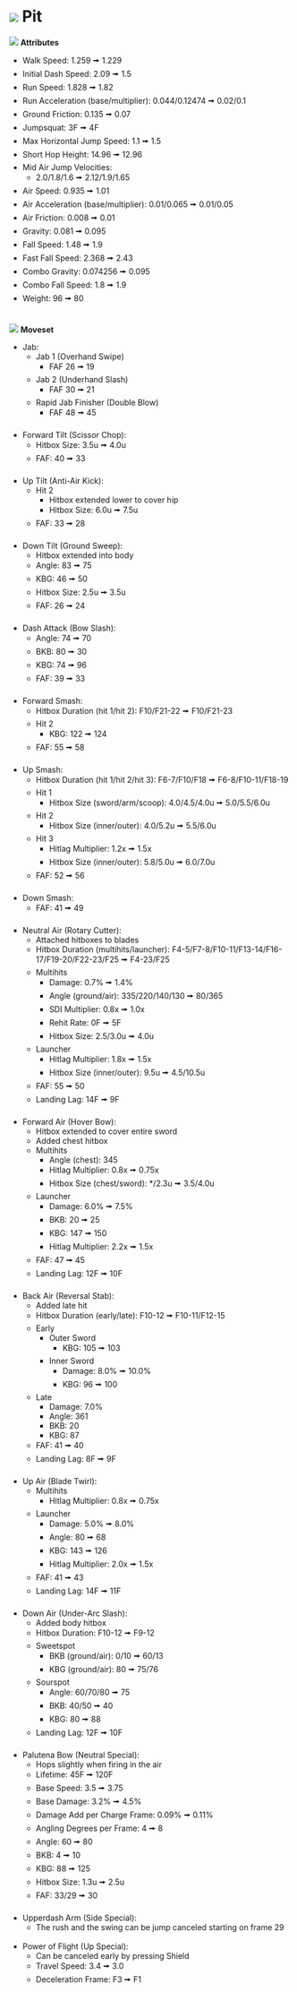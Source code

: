 # ![](../../images/Stock_Pit.png) Pit

<link rel="stylesheet" type="text/css" href="../../style.css">

![](../../images/SmashBall.png) <b>Attributes</b>
  - Walk Speed: 1.259 🠚 1.229
  - Initial Dash Speed: 2.09 🠚 1.5
  - Run Speed: 1.828 🠚 1.82
  - Run Acceleration (base/multiplier): 0.044/0.12474 🠚 0.02/0.1
  - Ground Friction: 0.135 🠚 0.07
  - Jumpsquat: 3F 🠚 4F
  - Max Horizontal Jump Speed: 1.1 🠚 1.5
  - Short Hop Height: 14.96 🠚 12.96
  - Mid Air Jump Velocities:
    - 2.0/1.8/1.6 🠚 2.12/1.9/1.65
  - Air Speed: 0.935 🠚 1.01
  - Air Acceleration (base/multiplier): 0.01/0.065 🠚 0.01/0.05
  - Air Friction: 0.008 🠚 0.01
  - Gravity: 0.081 🠚 0.095
  - Fall Speed: 1.48 🠚 1.9
  - Fast Fall Speed: 2.368 🠚 2.43
  - Combo Gravity: 0.074256 🠚 0.095
  - Combo Fall Speed: 1.8 🠚 1.9
  - Weight: 96 🠚 80
<br><br>

![](../../images/SmashBall.png) <b>Moveset</b>
  - Jab:
    - Jab 1 (Overhand Swipe)
      - FAF <buff>26 🠚 19</buff>
    - Jab 2 (Underhand Slash)
      - FAF <buff>30 🠚 21</buff>
    - Rapid Jab Finisher (Double Blow)
      - FAF <buff>48 🠚 45</buff>
<br><br>
  - Forward Tilt (Scissor Chop):
    - Hitbox Size: <buff>3.5u 🠚 4.0u</buff>
    - FAF: <buff>40 🠚 33</buff>
<br><br>
  - Up Tilt (Anti-Air Kick):
    - Hit 2
      - <buff>Hitbox extended lower to cover hip</buff>
      - Hitbox Size: <buff>6.0u 🠚 7.5u</buff>
    - FAF: <buff>33 🠚 28</buff>
<br><br>
  - Down Tilt (Ground Sweep):
    - <buff>Hitbox extended into body</buff>
    - Angle: <nerf>83 🠚 75</nerf>
    - KBG: <nerf>46 🠚 50</nerf>
    - Hitbox Size: <buff>2.5u 🠚 3.5u</buff>
    - FAF: <buff>26 🠚 24</buff>
<br><br>
  - Dash Attack (Bow Slash):
    - Angle: <nerf>74 🠚 70</nerf>
    - BKB: <rework>80 🠚 30</rework>
    - KBG: <rework>74 🠚 96</rework>
    - FAF: <buff>39 🠚 33</buff>
<br><br>
  - Forward Smash:
    - Hitbox Duration (hit 1/hit 2): <buff>F10/F21-22 🠚 F10/F21-23</buff>
    - Hit 2
      - KBG: <buff>122 🠚 124</buff>
    - FAF: <nerf>55 🠚 58</nerf>
<br><br>
  - Up Smash:
    - Hitbox Duration (hit 1/hit 2/hit 3): <buff>F6-7/F10/F18 🠚 F6-8/F10-11/F18-19</buff>
    - Hit 1
      - Hitbox Size (sword/arm/scoop): <buff>4.0/4.5/4.0u 🠚 5.0/5.5/6.0u</buff>
    - Hit 2
      - Hitbox Size (inner/outer): <buff>4.0/5.2u 🠚 5.5/6.0u</buff>
    - Hit 3
      - Hitlag Multiplier: <adjust>1.2x 🠚 1.5x</adjust>
      - Hitbox Size (inner/outer): <buff>5.8/5.0u 🠚 6.0/7.0u</buff>
    - FAF: <nerf>52 🠚 56</nerf>
<br><br>
  - Down Smash:
    - FAF: <nerf>41 🠚 49</nerf>
<br><br>
  - Neutral Air (Rotary Cutter):
    - <adjust>Attached hitboxes to blades</adjust>
    - Hitbox Duration (multihits/launcher): <buff>F4-5/F7-8/F10-11/F13-14/F16-17/F19-20/F22-23/F25 🠚 F4-23/F25</buff>
    - Multihits
      - Damage: <buff>0.7% 🠚 1.4%</buff>
      - Angle (ground/air): <buff>335/220/140/130 🠚 80/365</buff>
      - SDI Multiplier: <nerf>0.8x 🠚 1.0x</nerf>
      - Rehit Rate: <rework>0F 🠚 5F</rework>
      - Hitbox Size: <buff>2.5/3.0u 🠚 4.0u</buff>
    - Launcher
      - Hitlag Multiplier: <adjust>1.8x 🠚 1.5x</adjust>
      - Hitbox Size (inner/outer): <buff>9.5u 🠚 4.5/10.5u</buff>
    - FAF: <buff>55 🠚 50</buff>
    - Landing Lag: <buff>14F 🠚 9F</buff>
<br><br>
  - Forward Air (Hover Bow):
    - <buff>Hitbox extended to cover entire sword</buff>
    - <buff>Added chest hitbox</buff>
    - Multihits
      - Angle (chest): 345
      - Hitlag Multiplier: <adjust>0.8x 🠚 0.75x</adjust>
      - Hitbox Size (chest/sword): <buff>*/2.3u 🠚 3.5/4.0u</buff>
    - Launcher
      - Damage: <buff>6.0% 🠚 7.5%</buff>
      - BKB: <buff>20 🠚 25</buff>
      - KBG: <buff>147 🠚 150</buff>
      - Hitlag Multiplier: <adjust>2.2x 🠚 1.5x</adjust>
    - FAF: <buff>47 🠚 45</buff>
    - Landing Lag: <buff>12F 🠚 10F</buff>
<br><br>
  - Back Air (Reversal Stab):
    - <buff>Added late hit</buff>
    - Hitbox Duration (early/late): <buff>F10-12 🠚 F10-11/F12-15</buff>
    - Early
      - Outer Sword
        - KBG: <nerf>105 🠚 103</nerf>
      - Inner Sword
        - Damage: <buff>8.0% 🠚 10.0%</buff>
        - KBG: <buff>96 🠚 100</buff>
    - Late
      - Damage: 7.0%
      - Angle: 361
      - BKB: 20
      - KBG: 87
    - FAF: <buff>41 🠚 40</buff>
    - Landing Lag: <buff>8F 🠚 9F</buff>
<br><br>
  - Up Air (Blade Twirl):
    - Multihits
      - Hitlag Multiplier: <adjust>0.8x 🠚 0.75x</adjust>
    - Launcher
      - Damage: <buff>5.0% 🠚 8.0%</buff>
      - Angle: <rework>80 🠚 68</rework>
      - KBG: <nerf>143 🠚 126</nerf>
      - Hitlag Multiplier: <adjust>2.0x 🠚 1.5x</adjust>
    - FAF: <nerf>41 🠚 43</nerf>
    - Landing Lag: <buff>14F 🠚 11F</buff>
<br><br>
  - Down Air (Under-Arc Slash):
    - <buff>Added body hitbox</buff>
    - Hitbox Duration: <buff>F10-12 🠚 F9-12</buff>
    - Sweetspot
      - BKB (ground/air): <buff>0/10 🠚 60/13</buff>
      - KBG (ground/air): <nerf>80 🠚 75/76</nerf>
    - Sourspot
      - Angle: <adjust>60/70/80 🠚 75</adjust>
      - BKB: <adjust>40/50 🠚 40</adjust>
      - KBG: <adjust>80 🠚 88</adjust>
    - Landing Lag: <buff>12F 🠚 10F</buff>
<br><br>
  - Palutena Bow (Neutral Special):
    - <rework>Hops slightly when firing in the air<rework>
    - Lifetime: <buff>45F 🠚 120F</buff>
    - Base Speed: <buff>3.5 🠚 3.75</buff>
    - Base Damage: <buff>3.2% 🠚 4.5%</buff>
    - Damage Add per Charge Frame: <buff>0.09% 🠚 0.11%</buff>
    - Angling Degrees per Frame: <buff>4 🠚 8</buff>
    - Angle: <buff>60 🠚 80</buff>
    - BKB: <adjust>4 🠚 10</adjust>
    - KBG: <adjust>88 🠚 125</adjust>
    - Hitbox Size: <buff>1.3u 🠚 2.5u</buff>
    - FAF: <buff>33/29 🠚 30</buff>
<br><br>
  - Upperdash Arm (Side Special):
    - <property>The rush and the swing can be jump canceled starting on frame 29</property>
<br><br>
  - Power of Flight (Up Special):
    - <property>Can be canceled early by pressing Shield</property>
    - Travel Speed: <nerf>3.4 🠚 3.0</nerf>
    - Deceleration Frame: <nerf>F3 🠚 F1</nerf>

<script src="../../js/arrow.js">
</script>